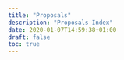 ```yaml
---
title: "Proposals"
description: "Proposals Index"
date: 2020-01-07T14:59:38+01:00
draft: false
toc: true
---
```

